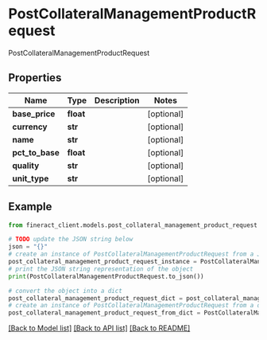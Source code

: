 # PostCollateralManagementProductRequest

PostCollateralManagementProductRequest

## Properties

Name | Type | Description | Notes
------------ | ------------- | ------------- | -------------
**base_price** | **float** |  | [optional] 
**currency** | **str** |  | [optional] 
**name** | **str** |  | [optional] 
**pct_to_base** | **float** |  | [optional] 
**quality** | **str** |  | [optional] 
**unit_type** | **str** |  | [optional] 

## Example

```python
from fineract_client.models.post_collateral_management_product_request import PostCollateralManagementProductRequest

# TODO update the JSON string below
json = "{}"
# create an instance of PostCollateralManagementProductRequest from a JSON string
post_collateral_management_product_request_instance = PostCollateralManagementProductRequest.from_json(json)
# print the JSON string representation of the object
print(PostCollateralManagementProductRequest.to_json())

# convert the object into a dict
post_collateral_management_product_request_dict = post_collateral_management_product_request_instance.to_dict()
# create an instance of PostCollateralManagementProductRequest from a dict
post_collateral_management_product_request_from_dict = PostCollateralManagementProductRequest.from_dict(post_collateral_management_product_request_dict)
```
[[Back to Model list]](../README.md#documentation-for-models) [[Back to API list]](../README.md#documentation-for-api-endpoints) [[Back to README]](../README.md)


